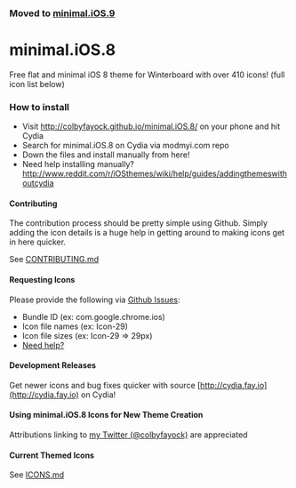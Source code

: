 ### Moved to [minimal.iOS.9](https://github.com/colbyfayock/minimal.iOS.9)


minimal.iOS.8
=============

Free flat and minimal iOS 8 theme for Winterboard with over 410 icons! (full icon list below)

### How to install

 - Visit http://colbyfayock.github.io/minimal.iOS.8/ on your phone and hit Cydia
 - Search for minimal.iOS.8 on Cydia via modmyi.com repo
 - Down the files and install manually from here!
  - Need help installing manually? http://www.reddit.com/r/iOSthemes/wiki/help/guides/addingthemeswithoutcydia

#### Contributing
The contribution process should be pretty simple using Github. Simply adding the icon details is a huge help in getting around to making icons get in here quicker.

See [CONTRIBUTING.md](CONTRIBUTING.md)

#### Requesting Icons

Please provide the following via [Github Issues](issues):
 - Bundle ID (ex: com.google.chrome.ios)
 - Icon file names (ex: Icon-29)
 - Icon file sizes (ex: Icon-29 => 29px)
 - [Need help?](https://www.reddit.com/r/iOSthemes/comments/1uv8iz/ive_made_an_image_tutorial_on_how_to_make_a_theme/)

#### Development Releases
Get newer icons and bug fixes quicker with source [http://cydia.fay.io](http://cydia.fay.io) on Cydia!

#### Using minimal.iOS.8 Icons for New Theme Creation
Attributions linking to [my Twitter (@colbyfayock)](http://twitter.com/colbyfayock) are appreciated

#### Current Themed Icons
See [ICONS.md](ICONS.md)
